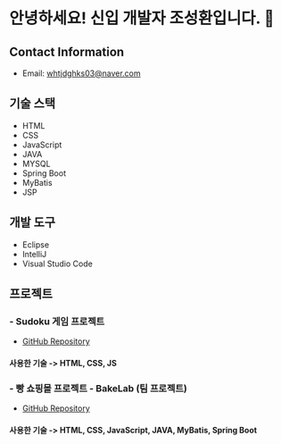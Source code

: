 # 안녕하세요! 신입 개발자 조성환입니다. 👋

## Contact Information
- Email: whtjdghks03@naver.com

## 기술 스택
- HTML
- CSS
- JavaScript
- JAVA
- MYSQL
- Spring Boot
- MyBatis
- JSP

## 개발 도구
- Eclipse
- IntelliJ
- Visual Studio Code

## 프로젝트

### - Sudoku 게임 프로젝트
- [GitHub Repository](https://github.com/BlueDestinyUnit/sudoku)
#### 사용한 기술 -> HTML, CSS, JS

### - 빵 쇼핑몰 프로젝트 - BakeLab (팀 프로젝트)
- [GitHub Repository](https://github.com/BlueDestinyUnit/BakeLab)

#### 사용한 기술 -> HTML, CSS, JavaScript, JAVA, MyBatis, Spring Boot

<!--
**BlueDestinyUnit/BlueDestinyUnit** is a ✨ _special_ ✨ repository because its `README.md` (this file) appears on your GitHub profile.

Here are some ideas to get you started:

- 🔭 I’m currently working on ...
- 🌱 I’m currently learning ...
- 👯 I’m looking to collaborate on ...
- 🤔 I’m looking for help with ...
- 💬 Ask me about ...
- 📫 How to reach me: ...
- 😄 Pronouns: ...
- ⚡ Fun fact: ...
-->
